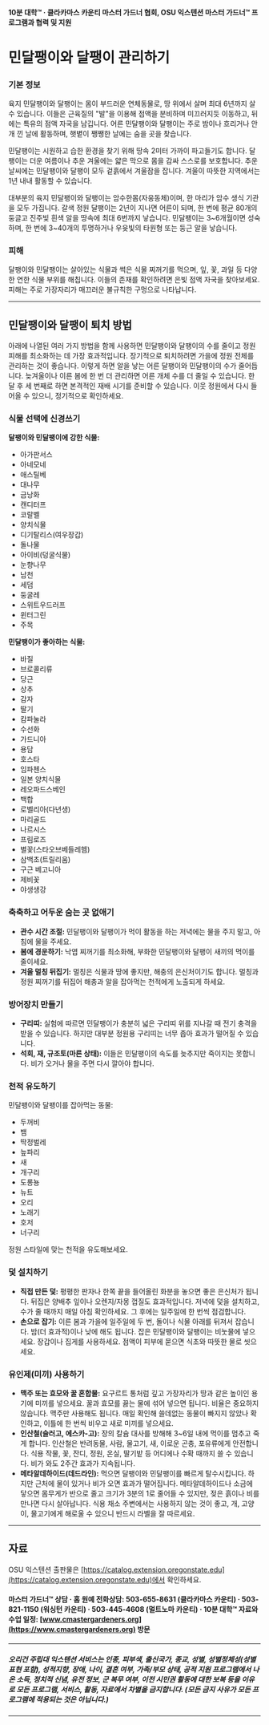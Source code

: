 #### 10분 대학™ · 클라카마스 카운티 마스터 가드너 협회, OSU 익스텐션 마스터 가드너™ 프로그램과 협력 및 지원

# 민달팽이와 달팽이 관리하기

### 기본 정보

육지 민달팽이와 달팽이는 몸이 부드러운 연체동물로, 땅 위에서 살며 최대 6년까지 살 수 있습니다. 이들은 근육질의 "발"을 이용해 점액을 분비하며 미끄러지듯 이동하고, 뒤에는 특유의 점액 자국을 남깁니다. 어른 민달팽이와 달팽이는 주로 밤이나 흐리거나 안개 낀 날에 활동하며, 햇볕이 쨍쨍한 날에는 숨을 곳을 찾습니다.

민달팽이는 시원하고 습한 환경을 찾기 위해 땅속 2미터 가까이 파고들기도 합니다. 달팽이는 더운 여름이나 추운 겨울에는 얇은 막으로 몸을 감싸 스스로를 보호합니다. 추운 날씨에는 민달팽이와 달팽이 모두 겉흙에서 겨울잠을 잡니다. 겨울이 따뜻한 지역에서는 1년 내내 활동할 수 있습니다.

대부분의 육지 민달팽이와 달팽이는 암수한몸(자웅동체)이며, 한 마리가 암수 생식 기관을 모두 가집니다. 갈색 정원 달팽이는 2년이 지나면 어른이 되며, 한 번에 평균 80개의 둥글고 진주빛 흰색 알을 땅속에 최대 6번까지 낳습니다. 민달팽이는 3~6개월이면 성숙하며, 한 번에 3~40개의 투명하거나 우윳빛의 타원형 또는 둥근 알을 낳습니다.

### 피해

달팽이와 민달팽이는 살아있는 식물과 썩은 식물 찌꺼기를 먹으며, 잎, 꽃, 과일 등 다양한 연한 식물 부위를 해칩니다. 이들의 존재를 확인하려면 은빛 점액 자국을 찾아보세요. 피해는 주로 가장자리가 매끄러운 불규칙한 구멍으로 나타납니다.

---

## 민달팽이와 달팽이 퇴치 방법

아래에 나열된 여러 가지 방법을 함께 사용하면 민달팽이와 달팽이의 수를 줄이고 정원 피해를 최소화하는 데 가장 효과적입니다. 장기적으로 퇴치하려면 가을에 정원 전체를 관리하는 것이 좋습니다. 이렇게 하면 알을 낳는 어른 달팽이와 민달팽이의 수가 줄어듭니다. 늦겨울이나 이른 봄에 한 번 더 관리하면 어른 개체 수를 더 줄일 수 있습니다. 한 달 후 세 번째로 하면 본격적인 재배 시기를 준비할 수 있습니다. 이웃 정원에서 다시 들어올 수 있으니, 정기적으로 확인하세요.

### 식물 선택에 신경쓰기

**달팽이와 민달팽이에 강한 식물:**
- 아가판서스
- 아네모네
- 애스틸베
- 대나무
- 금낭화
- 캔디터프
- 코랄벨
- 양치식물
- 디기탈리스(여우장갑)
- 돌나물
- 아이비(덩굴식물)
- 눈향나무
- 남천
- 세덤
- 둥굴레
- 스위트우드러프
- 윈터그린
- 주목

**민달팽이가 좋아하는 식물:**
- 바질
- 브로콜리류
- 당근
- 상추
- 감자
- 딸기
- 캄파눌라
- 수선화
- 가드니아
- 용담
- 호스타
- 임파첸스
- 일본 양치식물
- 레오파드스베인
- 백합
- 로벨리아(다년생)
- 마리골드
- 나르시스
- 프림로즈
- 별꽃(스타오브베들레헴)
- 삼백초(트릴리움)
- 구근 베고니아
- 제비꽃
- 야생생강

### 축축하고 어두운 숨는 곳 없애기

- **관수 시간 조절:** 민달팽이와 달팽이가 먹이 활동을 하는 저녁에는 물을 주지 말고, 아침에 물을 주세요.
- **봄에 경운하기:** 낙엽 찌꺼기를 최소화해, 부화한 민달팽이와 달팽이 새끼의 먹이를 줄이세요.
- **겨울 멀칭 뒤집기:** 멀칭은 식물과 땅에 좋지만, 해충의 은신처이기도 합니다. 멀칭과 정원 찌꺼기를 뒤집어 해충과 알을 잡아먹는 천적에게 노출되게 하세요.

### 방어장치 만들기

- **구리띠:** 실험에 따르면 민달팽이가 충분히 넓은 구리띠 위를 지나갈 때 전기 충격을 받을 수 있습니다. 하지만 대부분 정원용 구리띠는 너무 좁아 효과가 떨어질 수 있습니다.
- **석회, 재, 규조토(마른 상태):** 이들은 민달팽이의 속도를 늦추지만 죽이지는 못합니다. 비가 오거나 물을 주면 다시 깔아야 합니다.

### 천적 유도하기

민달팽이와 달팽이를 잡아먹는 동물:
- 두꺼비
- 뱀
- 딱정벌레
- 늪파리
- 새
- 개구리
- 도롱뇽
- 뉴트
- 오리
- 노래기
- 호저
- 너구리

정원 스타일에 맞는 천적을 유도해보세요.

### 덫 설치하기

- **직접 만든 덫:** 평평한 판자나 한쪽 끝을 들어올린 화분을 놓으면 좋은 은신처가 됩니다. 뒤집은 양배추 잎이나 오렌지/자몽 껍질도 효과적입니다. 저녁에 덫을 설치하고, 수가 줄 때까지 매일 아침 확인하세요. 그 후에는 일주일에 한 번씩 점검합니다.
- **손으로 잡기:** 이른 봄과 가을에 일주일에 두 번, 돌이나 식물 아래를 뒤져서 잡습니다. 밤(더 효과적)이나 낮에 해도 됩니다. 잡은 민달팽이와 달팽이는 비눗물에 넣으세요. 장갑이나 집게를 사용하세요. 점액이 피부에 묻으면 식초와 따뜻한 물로 씻으세요.

### 유인제(미끼) 사용하기

- **맥주 또는 효모와 꿀 혼합물:** 요구르트 통처럼 깊고 가장자리가 땅과 같은 높이인 용기에 미끼를 넣으세요. 꿀과 효모를 끓는 물에 섞어 넣으면 됩니다. 비율은 중요하지 않습니다. 맥주만 사용해도 됩니다. 매일 확인해 쓸데없는 동물이 빠지지 않았나 확인하고, 이틀에 한 번씩 비우고 새로 미끼를 넣으세요.
- **인산철(슬러고, 에스카-고):** 장의 칼슘 대사를 방해해 3~6일 내에 먹이를 멈추고 죽게 합니다. 인산철은 반려동물, 사람, 물고기, 새, 이로운 곤충, 포유류에게 안전합니다. 식용 작물, 꽃, 잔디, 정원, 온실, 딸기밭 등 어디에나 수확 때까지 쓸 수 있습니다. 비가 와도 2주간 효과가 지속됩니다.
- **메타알데하이드(데드라인):** 먹으면 달팽이와 민달팽이를 빠르게 탈수시킵니다. 하지만 근처에 물이 있거나 비가 오면 효과가 떨어집니다. 메타알데하이드나 소금에 닿으면 몸무게가 반으로 줄고 크기가 3분의 1로 줄어들 수 있지만, 젖은 흙이나 비를 만나면 다시 살아납니다. 식용 채소 주변에서는 사용하지 않는 것이 좋고, 개, 고양이, 물고기에게 해로울 수 있으니 반드시 라벨을 잘 따르세요.

---

## 자료

OSU 익스텐션 출판물은 [https://catalog.extension.oregonstate.edu](https://catalog.extension.oregonstate.edu)에서 확인하세요.

#### 마스터 가드너™ 상담 · 홈 원예 전화상담: 503-655-8631 (클라카마스 카운티) · 503-821-1150 (워싱턴 카운티) · 503-445-4608 (멀트노마 카운티) · 10분 대학™ 자료와 수업 일정: [www.cmastergardeners.org](https://www.cmastergardeners.org) 방문

---

##### 오리건 주립대 익스텐션 서비스는 인종, 피부색, 출신국가, 종교, 성별, 성별정체성(성별 표현 포함), 성적지향, 장애, 나이, 결혼 여부, 가족/부모 상태, 공적 지원 프로그램에서 나온 소득, 정치적 신념, 유전 정보, 군 복무 여부, 이전 시민권 활동에 대한 보복 등을 이유로 모든 프로그램, 서비스, 활동, 자료에서 차별을 금지합니다. (모든 금지 사유가 모든 프로그램에 적용되는 것은 아닙니다.)
---